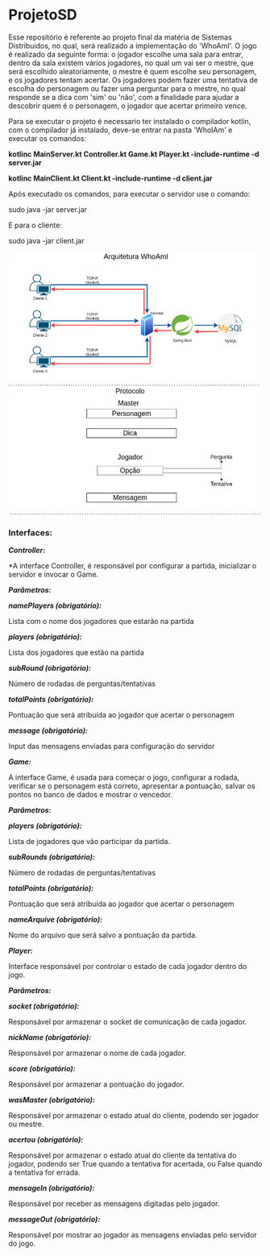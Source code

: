 # ProjetoSD
Esse repositório é referente ao projeto final da matéria de Sistemas Distribuidos, no qual, será realizado a implementação do 'WhoAmI'.
O jogo é realizado da seguinte forma: o jogador escolhe uma sala para entrar, dentro da sala existem vários jogadores, no qual um vai ser o mestre, que será escolhido aleatoriamente, o mestre é quem escolhe seu personagem, e os jogadores tentam acertar. Os jogadores podem fazer uma tentativa de escolha do personagem ou fazer uma perguntar para o mestre, no qual responde se a dica com 'sim' ou 'não', com a finalidade para ajudar a descobrir quem é o personagem, o jogador que acertar primeiro vence.

Para se executar o projeto é necessario ter instalado o compilador kotlin, com o compilador já instalado, deve-se entrar na pasta 'WhoIAm' e executar os comandos:

**kotlinc MainServer.kt Controller.kt Game.kt Player.kt -include-runtime -d server.jar**

**kotlinc MainClient.kt Client.kt -include-runtime -d client.jar**

Após executado os comandos, para executar o servidor use o comando:

sudo java -jar server.jar 

E para o cliente:

sudo java -jar client.jar 

![alt text](https://github.com/vnc10/ProjetoSD/blob/main/arqSQ.png)

 <h3> <b> Interfaces: </b> </h3>

***Controller:***

 *A interface Controller, é responsável por configurar a partida, inicializar o servidor e invocar o Game.

***Parâmetros:***

***namePlayers (obrigatório):***

Lista com o nome dos jogadores que estarão na partida

***players (obrigatório):***

Lista dos jogadores que estão na partida

***subRound (obrigatório):***

Número de rodadas de perguntas/tentativas

***totalPoints (obrigatório):***

Pontuação que será atribuída ao jogador que acertar o personagem

***message (obrigatório):***

Input das mensagens enviadas para configuração do servidor

***Game:***

A interface Game, é usada para começar o jogo, configurar a rodada, verificar se o personagem está correto, apresentar a pontuação, salvar os pontos no banco de dados e mostrar o vencedor.

***Parâmetros:***

***players (obrigatório):***

Lista de jogadores que vão participar da partida.

***subRounds (obrigatório):***

Número de rodadas de perguntas/tentativas

***totalPoints (obrigatório):***

Pontuação que será atribuída ao jogador que acertar o personagem

***nameArquive (obrigatório):***

Nome do arquivo que será salvo a pontuação da partida.

***Player:***

Interface responsável por controlar o estado de cada jogador dentro do jogo.

***Parâmetros:***

***socket (obrigatório):***
	
Responsável por armazenar o socket de comunicação de cada jogador.

***nickName (obrigatório):***

Responsável por armazenar o nome de cada jogador.

***score (obrigatório):***
	
Responsável por armazenar a pontuação do jogador.

***wasMaster (obrigatório):***

Responsável por armazenar o estado atual do cliente, podendo ser jogador ou mestre.

***acertou (obrigatório):***

Responsável por armazenar o estado atual do cliente da tentativa do jogador, podendo ser True quando a tentativa for acertada, ou False quando a tentativa for errada. 

***mensageIn (obrigatório):***

Responsável por receber as mensagens digitadas pelo jogador.

***messageOut (obrigatório):***

Responsável por mostrar ao jogador as mensagens enviadas pelo servidor do jogo.


